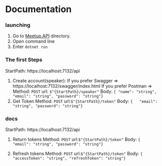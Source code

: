 # Documentation

### launching
1. Go to [Meetup.API](Meetup/Meetup.API) directory.
2. Open command line
3. Enter `dotnet run`

### The first Steps
StartPath: https://localhost:7132/api

1. Create account(speaker):
If you prefer Swagger => https://localhost:7132/swagger/index.html
If you prefer Postman =>
Method: `POST`
url: `$"{StartPath}/speaker"`
Body: `{
  "name": "string",
  "email": "string",
  "password": "string"}`
2. Get Token
Method: `POST`
url:`$"{StartPath}/token"`
Body: `{  
  "email": "string",
  "password": "string"}`

### docs
StartPath: https://localhost:7132/api

1. Return tokens
Method: `POST`
url:`$"{StartPath}/token"`
Body: `{  
  "email": "string",
  "password": "string"}`

2. Refresh tokens
Method: `POST`
url:`$"{StartPath}/token"`
Body: `{  
  "accessToken": "string",
  "refreshToken": "string"}`